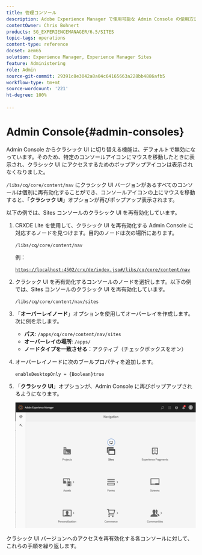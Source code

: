 ```yaml
---
title: 管理コンソール
description: Adobe Experience Manager で使用可能な Admin Console の使用方法について説明します。
contentOwner: Chris Bohnert
products: SG_EXPERIENCEMANAGER/6.5/SITES
topic-tags: operations
content-type: reference
docset: aem65
solution: Experience Manager, Experience Manager Sites
feature: Administering
role: Admin
source-git-commit: 29391c8e3042a8a04c64165663a228bb4886afb5
workflow-type: tm+mt
source-wordcount: '221'
ht-degree: 100%

---
```



# Admin Console{#admin-consoles}

Admin Console からクラシック UI に切り替える機能は、デフォルトで無効になっています。そのため、特定のコンソールアイコンにマウスを移動したときに表示され、クラシック UI にアクセスするためのポップアップアイコンは表示されなくなりました。

`/libs/cq/core/content/nav` にクラシック UI バージョンがあるすべてのコンソールは個別に再有効化することができ、コンソールアイコンの上にマウスを移動すると、「**クラシック UI**」オプションが再びポップアップ表示されます。

以下の例では、Sites コンソールのクラシック UI を再有効化しています。

1. CRXDE Lite を使用して、クラシック UI を再有効化する Admin Console に対応するノードを見つけます。目的のノードは次の場所にあります。

   `/libs/cq/core/content/nav`

   例：

   [`https://localhost:4502/crx/de/index.jsp#/libs/cq/core/content/nav`](https://localhost:4502/crx/de/index.jsp#/libs/cq/core/content/nav)

1. クラシック UI を再有効化するコンソールのノードを選択します。以下の例では、Sites コンソールのクラシック UI を再有効化しています。

   `/libs/cq/core/content/nav/sites`

1. 「**オーバーレイノード**」オプションを使用してオーバーレイを作成します。次に例を示します。

   * **パス**: `/apps/cq/core/content/nav/sites`
   * **オーバーレイの場所**: `/apps/`
   * **ノードタイプを一致させる**：アクティブ（チェックボックスをオン）

1. オーバーレイノードに次のブールプロパティを追加します。

   `enableDesktopOnly = {Boolean}true`

1. 「**クラシック UI**」オプションが、Admin Console に再びポップアップされるようになります。

   ![クラシック UI ポップオーバーオプション](assets/syui-01-2019-02-27-15-16-55.png)

クラシック UI バージョンへのアクセスを再有効化する各コンソールに対して、これらの手順を繰り返します。
